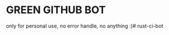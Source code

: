 # GREEN GITHUB BOT

only for personal use, no error handle, no anything :)#   r u s t - c i - b o t  
 